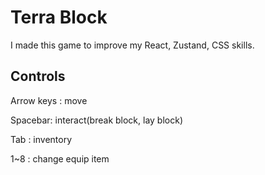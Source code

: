 # Terra Block 

I made this game to improve my React, Zustand, CSS skills.
 
## Controls
  
Arrow keys : move  

Spacebar: interact(break block, lay block)
 
Tab : inventory  

1~8 : change equip item 
 
